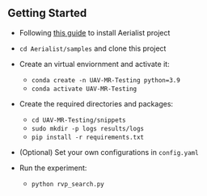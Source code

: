 ## Getting Started

* Following [this guide](https://github.com/skhatiri/Aerialist#using-hosts-cli) to install Aerialist project
       
* `cd Aerialist/samples` and clone this project

* Create an virtual enviornment and activate it:
     * `conda create -n UAV-MR-Testing python=3.9`
     * `conda activate UAV-MR-Testing`

* Create the required directories and packages:
     * `cd UAV-MR-Testing/snippets`
     * `sudo mkdir -p logs results/logs`
     * `pip install -r requirements.txt`
 
 * (Optional) Set your own configurations in `config.yaml`
 
* Run the experiment:
     * `python rvp_search.py`
